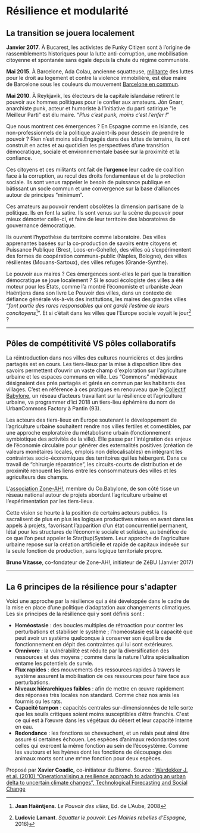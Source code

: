 # Résilience et modularité

## La transition se jouera localement

**Janvier 2017**. À Bucarest, les activistes de Funky Citizen sont à l’origine de rassemblements historiques pour la lutte anti-corruption, une mobilisation citoyenne et spontanée sans égale depuis la chute du régime communiste.

**Mai 2015**. À Barcelone, Ada Colau, ancienne squatteuse, [militante](https://fr.wikipedia.org/wiki/Militantisme) des luttes pour le droit au logement et contre la violence immobilière, est élue maire de Barcelone sous les couleurs du mouvement [Barcelone en commun](https://fr.wikipedia.org/wiki/Barcelone_en_commun).

**Mai 2010**. À Reykjavik, les électeurs de la capitale islandaise retirent le pouvoir aux hommes politiques pour le confier aux amateurs. Jón Gnarr, anarchiste punk, acteur et humoriste à l’initiative du parti satirique "le Meilleur Parti" est élu maire. “_Plus c’est punk, moins c’est l’enfer !_”

Que nous montrent ces émergences ? En Espagne comme en Islande, ces non-professionnels de la politique avaient-ils pour dessein de prendre le pouvoir ? Rien n’est moins sûre.Engagés dans des luttes de terrains, ils ont construit en actes et au quotidien les perspectives d’une transition démocratique, sociale et environnementale basée sur la proximité et la confiance.

Ces citoyens et ces militants ont fait de l’**urgence** leur cadre de coalition face à la corruption, au recul des droits fondamentaux et de la protection sociale. Ils sont venus rappeler le besoin de puissance publique en bâtissant un socle commun et une convergence sur la base d’alliances autour de principes “minimum”.

Ces amateurs au pouvoir rendent obsolètes la dimension partisane de la politique. Ils en font la satire. Ils sont venus sur la scène du pouvoir pour mieux démonter celle-ci, et faire de leur territoire des laboratoires de gouvernance démocratique.

Ils ouvrent l’hypothèse du territoire comme laboratoire. Des villes apprenantes basées sur la co-production de savoirs entre citoyens et Puissance Publique \(Brest, Loos-en-Gohelle\), des villes où s’expérimentent des formes de coopération communs-public \(Naples, Bologne\), des villes résilientes \(Mouans-Sartoux\), des villes refuges \(Grande-Synthe\).

Le pouvoir aux maires ? Ces émergences sont-elles le pari que la transition démocratique se joue localement ? Si le souci écologiste des villes a été moteur pour les États, comme l’a montré l’économiste et urbaniste Jean Haëntjens dans son livre Le Pouvoir des villes, dans un contexte de défiance générale vis-à-vis des institutions, les maires des grandes villes “_font partie des rares responsables qui ont gardé l’estime de leurs concitoyens_[^1]”. Et si c’était dans les villes que l’Europe sociale voyait le jour[^2] ?

[^1]: **Jean Haëntjens**. _Le Pouvoir des villes_, Ed. de L’Aube, 2008

[^2]: **Ludovic Lamant**. _Squatter le pouvoir. Les Mairies rebelles d’Espagne,_ 2016\)

---

## **Pôles de compétitivité VS pôles collaboratifs**

La réintroduction dans nos villes des cultures nourricières et des jardins partagés est en cours. Les tiers-lieux par la mise à disposition libre des savoirs permettent d’ouvrir un vaste champ d'exploration sur l'agriculture urbaine et les espaces communs en ville. Les “Commons” médiévaux désignaient des prés partagés et gérés en commun par les habitants des villages. C’est en référence à ces pratiques en renouveau que le [Collectif Babylone](https://villeresiliente.org/babylone/), un réseau d’acteurs travaillant sur la résilience et l’agriculture urbaine, va programmer d’ici 2018 un tiers-lieu éphémère du nom de UrbanCommons Factory à Pantin \(93\).

Les acteurs des tiers-lieux en Europe soutenant le développement de l’agriculture urbaine souhaitent rendre nos villes fertiles et comestibles, par une approche exploratoire du métabolisme urbain \(fonctionnement symbiotique des activités de la ville\). Elle passe par l’intégration des enjeux de l’économie circulaire pour générer des externalités positives \(création de valeurs monétaires locales, emplois non délocalisables\) en intégrant les contraintes socio-économiques des territoires qui les hébergent. Dans ce travail de “chirurgie réparatrice”, les circuits-courts de distribution et de proximité renouent les liens entre les consommateurs des villes et les agriculteurs des champs.

L’[association Zone-AH!](http://www.zone-ah.org), membre du Co.Babylone, de son côté tisse un réseau national autour de projets abordant l’agriculture urbaine et l’expérimentation par les tiers-lieux.

Cette vision se heurte à la position de certains acteurs publics. Ils sacralisent de plus en plus les logiques productives mises en avant dans les appels à projets, favorisant l’apparition d’un état concurrentiel permanent, létal pour les structures de l’économie sociale et solidaire, au bénéfice de ce que l’on peut appeler le Star\(tup\)System. Leur approche de l’agriculture urbaine repose sur la création artificielle et rapide de capitaux indexée sur la seule fonction de production, sans logique territoriale propre.

**Bruno Vitasse**, co-fondateur de Zone-AH!, initiateur de ZéBU \(Janvier 2017\)

---

## La 6 principes de la résilience pour s'adapter

Voici une approche par la résilience qui a été développée dans le cadre de la mise en place d’une politique d’adaptation aux changements climatiques. Les six principes de la résilience qui y sont définis sont :

* **Homéostasie** : des boucles multiples de rétroaction pour contrer les perturbations et stabiliser le système ; l'homéostasie est la capacité que peut avoir un système quelconque à conserver son équilibre de fonctionnement en dépit des contraintes qui lui sont extérieures.
* **Omnivore** : la vulnérabilité est réduite par la diversification des ressources et des moyens ; comme dans la nature l'ultra spécialisation entame les potentiels de survie.
* **Flux rapides** : des mouvements des ressources rapides à travers le système assurent la mobilisation de ces ressources pour faire face aux perturbations.
* **Niveaux hiérarchiques faibles** : afin de mettre en œuvre rapidement des réponses très locales non standard. Comme chez nos amis les fourmis ou les rats.
* **Capacité tampon** : capacités centrales sur-dimensionnées de telle sorte que les seuils critiques soient moins susceptibles d’être franchis. C'est ce qui est à l’œuvre dans les végétaux du désert et leur capacité interne en eau.
* **Redondance** : les fonctions se chevauchent, et un relais peut ainsi être assuré si certaines échouen. Les espèces d’animaux redondantes sont celles qui exercent la même fonction au sein de l’écosystème. Comme les vautours et les hyènes dont les fonctions de découpage des animaux morts sont une m^me fonction pour deux espèces.

Proposé par **Xavier Coadic,** co-initiateur du Biome. Source : [Wardekker J. et al. \(2010\) “Operationalising a resilience approach to adapting an urban delta to uncertain climate changes”, Technological Forecasting and Social Change](http://www.nusap.net/downloads/Wardekker_ea_2010_TFS.pdf)
